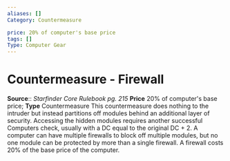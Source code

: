 ```yaml
---
aliases: []
Category: Countermeasure

price: 20% of computer's base price
tags: []
Type: Computer Gear
---
```


# Countermeasure - Firewall

**Source**:: _Starfinder Core Rulebook pg. 215_
**Price** 20% of computer's base price; **Type** Countermeasure
This countermeasure does nothing to the intruder but instead partitions off modules behind an additional layer of security. Accessing the hidden modules requires another successful Computers check, usually with a DC equal to the original DC + 2. A computer can have multiple firewalls to block off multiple modules, but no one module can be protected by more than a single firewall. A firewall costs 20% of the base price of the computer.
